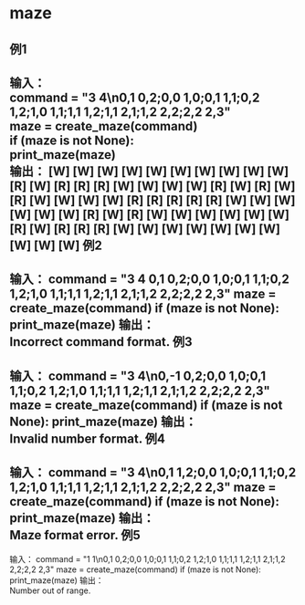 maze
====
例1
---
输入：<br>
command = "3 4\n0,1 0,2;0,0 1,0;0,1 1,1;0,2 1,2;1,0 1,1;1,1 1,2;1,1 2,1;1,2 2,2;2,2 2,3"<br>
maze = create_maze(command)<br>
if (maze is not None):<br>
    print_maze(maze)<br>
输出：
[W]  [W]  [W]  [W]  [W]  [W]  [W]  [W]  [W]
[W]  [R]  [W]  [R]  [R]  [R]  [W]  [W]  [W]
[W]  [R]  [W]  [R]  [W]  [R]  [W]  [W]  [W]
[W]  [R]  [R]  [R]  [R]  [R]  [W]  [W]  [W]
[W]  [W]  [W]  [R]  [W]  [R]  [W]  [W]  [W]
[W]  [W]  [W]  [R]  [W]  [R]  [R]  [R]  [W]
[W]  [W]  [W]  [W]  [W]  [W]  [W]  [W]  [W]
例2
---
输入：
command = "3 4 0,1 0,2;0,0 1,0;0,1 1,1;0,2 1,2;1,0 1,1;1,1 1,2;1,1 2,1;1,2 2,2;2,2 2,3"
maze = create_maze(command)
if (maze is not None):
    print_maze(maze)
输出：    
Incorrect command format.
例3
---
输入：
command = "3 4\n0,-1 0,2;0,0 1,0;0,1 1,1;0,2 1,2;1,0 1,1;1,1 1,2;1,1 2,1;1,2 2,2;2,2 2,3"
maze = create_maze(command)
if (maze is not None):
    print_maze(maze)
输出：    
Invalid number format.
例4
---
输入：
command = "3 4\n0,1 1,2;0,0 1,0;0,1 1,1;0,2 1,2;1,0 1,1;1,1 1,2;1,1 2,1;1,2 2,2;2,2 2,3"
maze = create_maze(command)
if (maze is not None):
    print_maze(maze)
输出：    
Maze format error.
例5
---
输入：
command = "1 1\n0,1 0,2;0,0 1,0;0,1 1,1;0,2 1,2;1,0 1,1;1,1 1,2;1,1 2,1;1,2 2,2;2,2 2,3"
maze = create_maze(command)
if (maze is not None):
    print_maze(maze)
输出：   
Number out of range.

